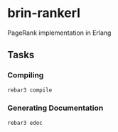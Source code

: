# brin-rankerl

PageRank implementation in Erlang

## Tasks

### Compiling

```sh
rebar3 compile
```

### Generating Documentation

```sh
rebar3 edoc
```
